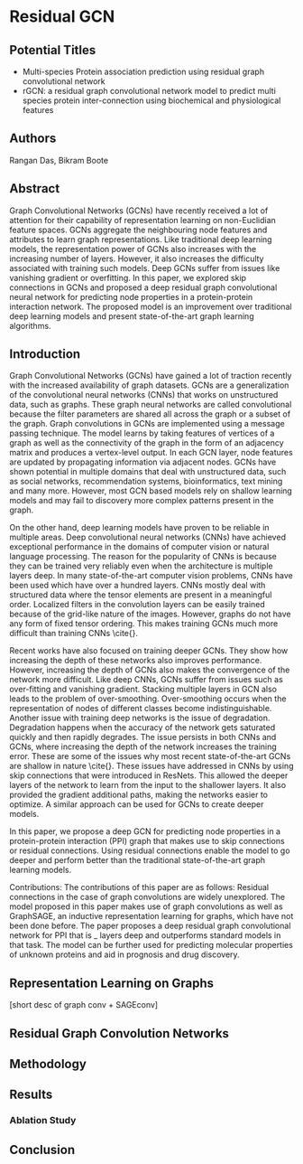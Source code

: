 
# Residual GCN

## Potential Titles
- Multi-species Protein association prediction using residual graph convolutional network
- rGCN: a residual graph convolutional network model to predict multi species protein inter-connection using biochemical and physiological features

## Authors

Rangan Das, Bikram Boote

## Abstract

Graph Convolutional Networks (GCNs) have recently received a lot of attention for their capability of representation learning on non-Euclidian feature spaces. GCNs aggregate the neighbouring node features and attributes to learn graph representations. Like traditional deep learning models, the representation power of GCNs also increases with the increasing number of layers. However, it also increases the difficulty associated with training such models. Deep GCNs suffer from issues like vanishing gradient or overfitting. In this paper, we explored skip connections in GCNs and proposed a deep residual graph convolutional neural network for predicting node properties in a protein-protein interaction network. The proposed model is an improvement over traditional deep learning models and present state-of-the-art graph learning algorithms. 




## Introduction

Graph Convolutional Networks (GCNs) have gained a lot of traction recently with the increased availability of graph datasets. GCNs are a generalization of the convolutional neural networks (CNNs) that works on unstructured data, such as graphs. These graph neural networks are called convolutional because the filter parameters are shared all across the graph or a subset of the graph. Graph convolutions in GCNs are implemented using a message passing technique. The model learns by taking features of vertices of a graph as well as the connectivity of the graph in the form of an adjacency matrix and produces a vertex-level output. In each GCN layer, node features are updated by propagating information via adjacent nodes. GCNs have shown potential in multiple domains that deal with unstructured data, such as social networks, recommendation systems, bioinformatics, text mining and many more. However, most GCN based models rely on shallow learning models and may fail to discovery more complex patterns present in the graph. 

On the other hand, deep learning models have proven to be reliable in multiple areas. Deep convolutional neural networks (CNNs) have achieved exceptional performance in the domains of computer vision or natural language processing. The reason for the popularity of CNNs is because they can be trained very reliably even when the architecture is multiple layers deep. In many state-of-the-art computer vision problems, CNNs have been used which have over a hundred layers. CNNs mostly deal with structured data where the tensor elements are present in a meaningful order.  Localized filters in the convolution layers can be easily trained because of the grid-like nature of the images. However, graphs do not have any form of fixed tensor ordering. This makes training GCNs much more difficult than training CNNs \cite{}.

Recent works have also focused on training deeper GCNs. They show how increasing the depth of these networks also improves performance. However, increasing the depth of GCNs also makes the convergence of the network more difficult. Like deep CNNs, GCNs suffer from issues such as over-fitting and vanishing gradient. Stacking multiple layers in GCN also leads to the problem of over-smoothing. Over-smoothing occurs when the representation of nodes of different classes become indistinguishable. Another issue with training deep networks is the issue of degradation. Degradation happens when the accuracy of the network gets saturated quickly and then rapidly degrades. The issue persists in both CNNs and GCNs, where increasing the depth of the network increases the training error. These are some of the issues why most recent state-of-the-art GCNs are shallow in nature \cite{}. These issues have addressed in CNNs by using skip connections that were introduced in ResNets.  This allowed the deeper layers of the network to learn from the input to the shallower layers. It also provided the gradient additional paths, making the networks easier to optimize. A similar approach can be used for GCNs to create deeper models. 

In this paper, we propose a deep GCN for predicting node properties in a protein-protein interaction (PPI) graph that makes use to skip connections or residual connections. Using residual connections enable the model to go deeper and perform better than the traditional state-of-the-art graph learning models. 

Contributions: The contributions of this paper are as follows:
Residual connections in the case of graph convolutions are widely unexplored. The model proposed in this paper makes use of graph convolutions as well as GraphSAGE, an inductive representation learning for graphs, which have not been done before.
The paper proposes a deep residual graph convolutional network for PPI that is _ layers deep and outperforms standard models in that task.
The model can be further used for predicting molecular properties of unknown proteins and aid in prognosis and drug discovery.


## Representation Learning on Graphs
[short desc of graph conv + SAGEconv]

## Residual Graph Convolution Networks

## Methodology

## Results
### Ablation Study

## Conclusion


